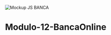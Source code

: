 ![Mockup JS BANCA](https://user-images.githubusercontent.com/63741440/113492548-5c75c180-94d8-11eb-887c-19c37e8e56c0.png)
# Modulo-12-BancaOnline
